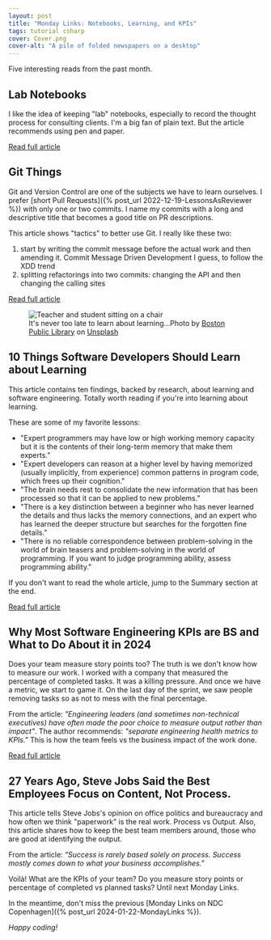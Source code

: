 ```yaml
---
layout: post
title: "Monday Links: Notebooks, Learning, and KPIs"
tags: tutorial csharp
cover: Cover.png
cover-alt: "A pile of folded newspapers on a desktop"
---
```


Five interesting reads from the past month.

## Lab Notebooks

I like the idea of keeping "lab" notebooks, especially to record the thought process for consulting clients. I'm a big fan of plain text. But the article recommends using pen and paper. 

[Read full article](https://sambleckley.com/writing/lab-notebooks.html)

## Git Things

Git and Version Control are one of the subjects we have to learn ourselves. I prefer [short Pull Requests]({% post_url 2022-12-19-LessonsAsReviewer %}) with only one or two commits. I name my commits with a long and descriptive title that becomes a good title on PR descriptions.

This article shows "tactics" to better use Git. I really like these two:

1. start by writing the commit message before the actual work and then amending it. Commit Message Driven Development I guess, to follow the XDD trend
2. splitting refactorings into two commits: changing the API and then changing the calling sites

[Read full article](https://matklad.github.io/2023/12/31/git-things.html#Git-Things)

<figure>
<img src="https://images.unsplash.com/photo-1581342997365-9e7cadb47edb?crop=entropy&cs=tinysrgb&fit=crop&fm=jpg&h=400&ixid=MnwxfDB8MXxyYW5kb218MHx8fHx8fHx8MTcwNDkwNzM5Ng&ixlib=rb-4.0.3&q=80&w=600" alt="Teacher and student sitting on a chair">

<figcaption>It's never too late to learn about learning...Photo by <a href="https://unsplash.com/@bostonpubliclibrary?utm_content=creditCopyText&utm_medium=referral&utm_source=unsplash">Boston Public Library</a> on <a href="https://unsplash.com/photos/man-and-woman-sitting-on-chair-pfyd9cSH5Ac?utm_content=creditCopyText&utm_medium=referral&utm_source=unsplash">Unsplash</a></figcaption>
</figure>

## 10 Things Software Developers Should Learn about Learning

This article contains ten findings, backed by research, about learning and software engineering. Totally worth reading if you're into learning about learning.

These are some of my favorite lessons:

* "Expert programmers may have low or high working memory capacity but it is the contents of their long-term memory that make them experts."
* "Expert developers can reason at a higher level by having memorized (usually implicitly, from experience) common patterns in program code, which frees up their cognition."
* "The brain needs rest to consolidate the new information that has been processed so that it can be applied to new problems."
* "There is a key distinction between a beginner who has never learned the details and thus lacks the memory connections, and an expert who has learned the deeper structure but searches for the forgotten fine details."
* "There is no reliable correspondence between problem-solving in the world of brain teasers and problem-solving in the world of programming. If you want to judge programming ability, assess programming ability."

If you don't want to read the whole article, jump to the Summary section at the end.

[Read full article](https://cacm.acm.org/magazines/2024/1/278891-10-things-software-developers-should-learn-about-learning/fulltext)

## Why Most Software Engineering KPIs are BS and What to Do About it in 2024

Does your team measure story points too? The truth is we don't know how to measure our work. I worked with a company that measured the percentage of completed tasks. It was a killing pressure. And once we have a metric, we start to game it. On the last day of the sprint, we saw people removing tasks so as not to mess with the final percentage.

From the article: _"Engineering leaders (and sometimes non-technical executives) have often made the poor choice to measure output rather than impact"_. The author recommends: _"separate engineering health metrics to KPIs."_ This is how the team feels vs the business impact of the work done.

[Read full article](https://jamesyorston.co.uk/articles/most_engineering_kpis_are_bs)

## 27 Years Ago, Steve Jobs Said the Best Employees Focus on Content, Not Process.

This article tells Steve Jobs's opinion on office politics and bureaucracy and how often we think "paperwork" is the real work. Process vs Output. Also, this article shares how to keep the best team members around, those who are good at identifying the output.

From the article: _"Success is rarely based solely on process. Success mostly comes down to what your business accomplishes."_

Voilà! What are the KPIs of your team? Do you measure story points or percentage of completed vs planned tasks? Until next Monday Links.

In the meantime, don't miss the previous [Monday Links on NDC Copenhagen]({% post_url 2024-01-22-MondayLinks %}).

_Happy coding!_